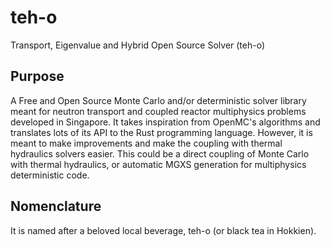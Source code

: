 # teh-o
Transport, Eigenvalue and Hybrid Open Source  Solver (teh-o) 

## Purpose 

A Free and Open Source Monte Carlo and/or deterministic solver library 
meant for neutron transport and coupled reactor multiphysics problems 
developed in Singapore.
It takes inspiration from OpenMC's algorithms and translates lots of its 
API to the Rust programming language. However, it is meant to make 
improvements and make the coupling with thermal hydraulics solvers 
easier. This could be a direct coupling of Monte Carlo with thermal 
hydraulics, or automatic MGXS generation for multiphysics deterministic 
code.


## Nomenclature 

It is named after a beloved local beverage, teh-o (or black tea in Hokkien).
